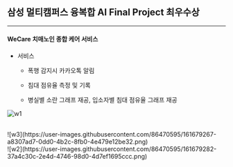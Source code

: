 ## 삼성 멀티캠퍼스 융복합 AI Final Project 최우수상

-----------------------

#### WeCare 치매노인 종합 케어 서비스



* 서비스

  - 폭행 감지시 카카오톡 알림

  - 침대 점유율 측정 및 기록

  - 병실별 소란 그래프 재공, 입소자별 침대 점유율 그래프 재공



    

![w1](https://user-images.githubusercontent.com/86470595/161679241-143c4d5d-b094-4297-bf76-be3dc615c599.png)

<br>
![w3](https://user-images.githubusercontent.com/86470595/161679267-a8307ad7-0dd0-4b2c-8fb0-4e479e12be32.png)
<br>
![w2](https://user-images.githubusercontent.com/86470595/161679282-37a4c30c-2e4d-4746-98d0-4d7ef1695ccc.png)
